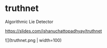 # truthnet
Algorithmic Lie Detector

https://slides.com/ishanuchattopadhyay/truthnet

![](truthnet.png | width=100)
